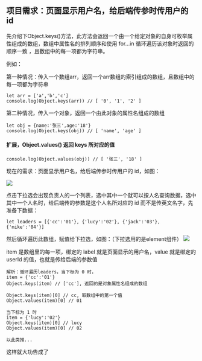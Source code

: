 ## 项目需求：页面显示用户名，给后端传参时传用户的 id

先介绍下Object.keys()方法，此方法会返回一个由一个给定对象的自身可枚举属性组成的数组，数组中属性名的排列顺序和使用 for...in 循环遍历该对象时返回的顺序一致 ，且数组中的每一项都为字符串。

例如：

第一种情况：传入一个数组arr，返回一个arr数组的索引组成的数组，且数组中的每一项都为字符串

    let arr = ['a','b','c']
	console.log(Object.keys(arr)) // [ '0', '1', '2' ]

第二种情况，传入一个对象，返回一个由此对象的属性名组成的数组

    let obj = {name:'张三',age:'18'}
	console.log(Object.keys(obj)) // [ 'name', 'age' ]

#### 扩展，Object.values() 返回 keys 所对应的值
	console.log(Object.values(obj)) // [ '张三', '18' ]

现在的需求：页面显示用户名，给后端传参时传用户的 id，如图：

![](https://i.imgur.com/6q5fgj9.png)

点击下拉选会出现负责人的一个列表，选中其中一个就可以按人名查询数据，选中其中一个人名时，给后端传的参数是这个人名所对应的 id 而不是传英文名字，先准备下数据：

    let leaders = [{'cc':'01'}, {'lucy':'02'}, {'jack':'03'}, {'mike':'04'}]

然后循环遍历此数组，赋值给下拉选，如图：（下拉选用的是element组件）
![](https://i.imgur.com/EMRh7x0.png)

item 是数组里的每一项，绑定的 label 就是页面显示的用户名，value 就是绑定的 userId 的值，也就是传给后端的参数值


    解析：循环遍历leaders，当下标为 0 时，
	item = {'cc':'01'}
	Object.keys(item) // ['cc'], 返回的是对象属性名组成的数组

	Object.keys(item)[0] // cc, 取数组中的第一个值
	Object.values(item)[0] // 01

	当下标为 1 时
	item = {'lucy':'02'}
	Object.keys(item)[0] // lucy
	Object.values(item)[0] // 02

	以此类推...

这样就大功告成了